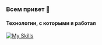 ### Всем привет 👋

#### Технологии, с которыми я работал
[![My Skills](https://skillicons.dev/icons?i=java,spring,maven,cs,js,vue,nodejs,express,mongodb,py,flask,bots,selenium,sqlite,postgres,mysql,html,css,md,idea,visualstudio,vscode,git,github,heroku,docker,nginx,linux,bash,stackoverflow)](https://skillicons.dev)
